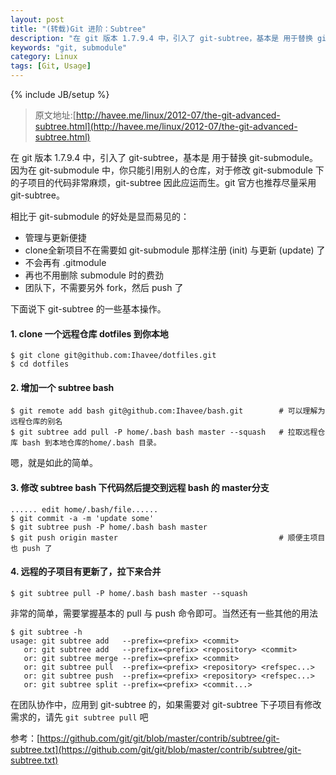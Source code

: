 ```yaml
---
layout: post
title: "(转载)Git 进阶：Subtree"
description: "在 git 版本 1.7.9.4 中，引入了 git-subtree，基本是 用于替换 git-submodule。因为在 git-submodule 中，你只能引用别人的仓库，对于修改 git-submodule 下的子项目的代码非常麻烦，git-subtree 因此应运而生。git 官方也推荐尽量采用 git-subtree。"
keywords: "git, submodule"
category: Linux
tags: [Git, Usage]
---
```

{% include JB/setup %}

> 原文地址:[http://havee.me/linux/2012-07/the-git-advanced-subtree.html](http://havee.me/linux/2012-07/the-git-advanced-subtree.html)

在 git 版本 1.7.9.4 中，引入了 git-subtree，基本是 用于替换 git-submodule。因为在 git-submodule 中，你只能引用别人的仓库，对于修改 git-submodule 下的子项目的代码非常麻烦，git-subtree 因此应运而生。git 官方也推荐尽量采用 git-subtree。

相比于 git-submodule 的好处是显而易见的：

- 管理与更新便捷
- clone全新项目不在需要如 git-submodule 那样注册 (init) 与更新 (update) 了
- 不会再有 .gitmodule
- 再也不用删除 submodule 时的费劲
- 团队下，不需要另外 fork，然后 push 了

<!-- more -->
下面说下 git-subtree 的一些基本操作。

#### 1. clone 一个远程仓库 dotfiles 到你本地

    $ git clone git@github.com:Ihavee/dotfiles.git
    $ cd dotfiles

#### 2. 增加一个 subtree bash

    $ git remote add bash git@github.com:Ihavee/bash.git        # 可以理解为远程仓库的别名
    $ git subtree add pull -P home/.bash bash master --squash   # 拉取远程仓库 bash 到本地仓库的home/.bash 目录。

嗯，就是如此的简单。

#### 3. 修改 subtree bash 下代码然后提交到远程 bash 的 master分支

    ...... edit home/.bash/file......
    $ git commit -a -m 'update some'
    $ git subtree push -P home/.bash bash master
    $ git push origin master                                    # 顺便主项目也 push 了

#### 4. 远程的子项目有更新了，拉下来合并

    $ git subtree pull -P home/.bash bash master --squash

非常的简单，需要掌握基本的 pull 与 push 命令即可。当然还有一些其他的用法

    $ git subtree -h
    usage: git subtree add   --prefix=<prefix> <commit>
       or: git subtree add   --prefix=<prefix> <repository> <commit>
       or: git subtree merge --prefix=<prefix> <commit>
       or: git subtree pull  --prefix=<prefix> <repository> <refspec...>
       or: git subtree push  --prefix=<prefix> <repository> <refspec...>
       or: git subtree split --prefix=<prefix> <commit...>

在团队协作中，应用到 git-subtree 的，如果需要对 git-subtree 下子项目有修改需求的，请先 `git subtree pull` 吧

参考：[https://github.com/git/git/blob/master/contrib/subtree/git-subtree.txt](https://github.com/git/git/blob/master/contrib/subtree/git-subtree.txt)
